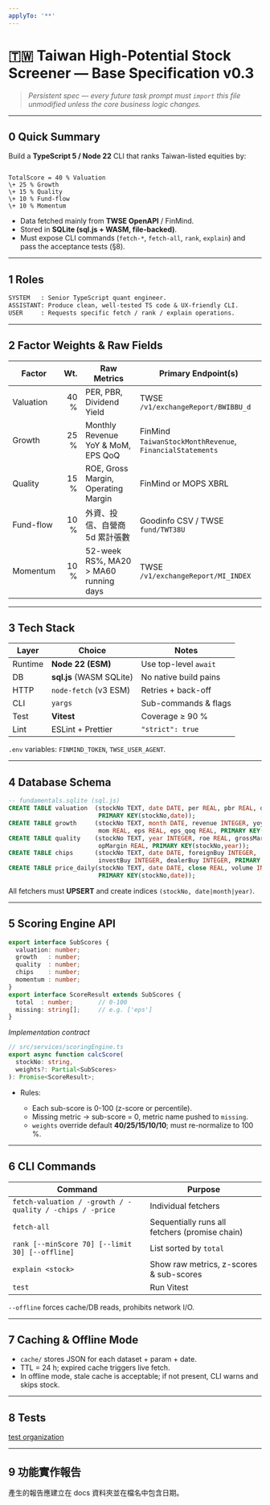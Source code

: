 ```yaml
---
applyTo: '**'
---
```

# 🇹🇼 Taiwan High-Potential Stock Screener — **Base Specification v0.3**

> *Persistent spec — every future task prompt must `import` this file unmodified unless the core business logic changes.*

---

## 0  Quick Summary

Build a **TypeScript 5 / Node 22** CLI that ranks Taiwan-listed equities by:

```

TotalScore = 40 % Valuation
\+ 25 % Growth
\+ 15 % Quality
\+ 10 % Fund-flow
\+ 10 % Momentum

````

* Data fetched mainly from **TWSE OpenAPI** / FinMind.
* Stored in **SQLite (sql.js + WASM, file-backed)**.
* Must expose CLI commands (`fetch-*`, `fetch-all`, `rank`, `explain`) and pass the acceptance tests (§8).

---

## 1  Roles

```txt
SYSTEM   : Senior TypeScript quant engineer.
ASSISTANT: Produce clean, well-tested TS code & UX-friendly CLI.
USER     : Requests specific fetch / rank / explain operations.
````

---

## 2  Factor Weights & Raw Fields

| Factor    |  Wt. | Raw Metrics                           | Primary Endpoint(s)                                      |
| --------- | ---: | ------------------------------------- | -------------------------------------------------------- |
| Valuation | 40 % | PER, PBR, Dividend Yield              | TWSE `/v1/exchangeReport/BWIBBU_d`                       |
| Growth    | 25 % | Monthly Revenue YoY & MoM, EPS QoQ    | FinMind `TaiwanStockMonthRevenue`, `FinancialStatements` |
| Quality   | 15 % | ROE, Gross Margin, Operating Margin   | FinMind or MOPS XBRL                                     |
| Fund-flow | 10 % | 外資、投信、自營商 5d 累計張數                     | Goodinfo CSV / TWSE `fund/TWT38U`                        |
| Momentum  | 10 % | 52-week RS%, MA20 > MA60 running days | TWSE `/v1/exchangeReport/MI_INDEX`                       |

---

## 3  Tech Stack

| Layer   | Choice                   | Notes                 |
| ------- | ------------------------ | --------------------- |
| Runtime | **Node 22 (ESM)**        | Use top-level `await` |
| DB      | **sql.js** (WASM SQLite) | No native build pains |
| HTTP    | `node-fetch` (v3 ESM)    | Retries + back-off    |
| CLI     | `yargs`                  | Sub-commands & flags  |
| Test    | **Vitest**               | Coverage ≥ 90 %       |
| Lint    | ESLint + Prettier        | `"strict": true`      |

`.env` variables: `FINMIND_TOKEN`, `TWSE_USER_AGENT`.

---

## 4  Database Schema

```sql
-- fundamentals.sqlite (sql.js)
CREATE TABLE valuation  (stockNo TEXT, date DATE, per REAL, pbr REAL, divYield REAL,
                         PRIMARY KEY(stockNo,date));
CREATE TABLE growth     (stockNo TEXT, month DATE, revenue INTEGER, yoy REAL,
                         mom REAL, eps REAL, eps_qoq REAL, PRIMARY KEY(stockNo,month));
CREATE TABLE quality    (stockNo TEXT, year INTEGER, roe REAL, grossMargin REAL,
                         opMargin REAL, PRIMARY KEY(stockNo,year));
CREATE TABLE chips      (stockNo TEXT, date DATE, foreignBuy INTEGER,
                         investBuy INTEGER, dealerBuy INTEGER, PRIMARY KEY(stockNo,date));
CREATE TABLE price_daily(stockNo TEXT, date DATE, close REAL, volume INTEGER,
                         PRIMARY KEY(stockNo,date));
```

All fetchers must **UPSERT** and create indices `(stockNo, date|month|year)`.

---

## 5  Scoring Engine API

```ts
export interface SubScores {
  valuation: number;
  growth   : number;
  quality  : number;
  chips    : number;
  momentum : number;
}
export interface ScoreResult extends SubScores {
  total  : number;       // 0-100
  missing: string[];     // e.g. ['eps']
}
```

*Implementation contract*

```ts
// src/services/scoringEngine.ts
export async function calcScore(
  stockNo: string,
  weights?: Partial<SubScores>
): Promise<ScoreResult>;
```

* Rules:

  * Each sub-score is 0-100 (z-score or percentile).
  * Missing metric → sub-score = 0, metric name pushed to `missing`.
  * `weights` override default **40/25/15/10/10**; must re-normalize to 100 %.

---

## 6  CLI Commands

| Command                                                  | Purpose                                        |
| -------------------------------------------------------- | ---------------------------------------------- |
| `fetch-valuation / -growth / -quality / -chips / -price` | Individual fetchers                            |
| `fetch-all`                                              | Sequentially runs all fetchers (promise chain) |
| `rank [--minScore 70] [--limit 30] [--offline]`          | List sorted by `total`                         |
| `explain <stock>`                                        | Show raw metrics, z-scores & sub-scores        |
| `test`                                                   | Run Vitest                                     |

`--offline` forces cache/DB reads, prohibits network I/O.

---

## 7  Caching & Offline Mode

* `cache/` stores JSON for each dataset + param + date.
* TTL = 24 h; expired cache triggers live fetch.
* In offline mode, stale cache is acceptable; if not present, CLI warns and skips stock.

---

## 8  Tests

[test organization](./test-organization.instructions.md)

---

## 9 功能實作報告

產生的報告應建立在 docs 資料夾並在檔名中包含日期。

```
